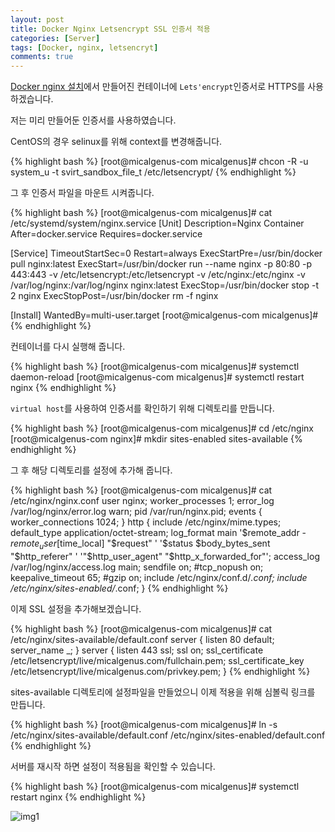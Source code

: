 ```yaml
---
layout: post
title: Docker Nginx Letsencrypt SSL 인증서 적용
categories: [Server]
tags: [Docker, nginx, letsencryt]
comments: true
---
```


[Docker nginx 설치]({{site.url}}/articles/2019-02/install-nginx-in-docker)에서 만들어진 컨테이너에 `Lets'encrypt`인증서로 HTTPS를 사용하겠습니다.

저는 미리 만들어둔 인증서를 사용하였습니다.

CentOS의 경우 selinux를 위해 context를 변경해줍니다.

{% highlight bash %}
[root@micalgenus-com micalgenus]# chcon -R -u system_u -t svirt_sandbox_file_t /etc/letsencrypt/
{% endhighlight %}

그 후 인증서 파일을 마운트 시켜줍니다.

{% highlight bash %}
[root@micalgenus-com micalgenus]# cat /etc/systemd/system/nginx.service
[Unit]
Description=Nginx Container
After=docker.service
Requires=docker.service
 
[Service]
TimeoutStartSec=0
Restart=always
ExecStartPre=/usr/bin/docker pull nginx:latest
ExecStart=/usr/bin/docker run --name nginx -p 80:80 -p 443:443 -v /etc/letsencrypt:/etc/letsencrypt -v /etc/nginx:/etc/nginx -v /var/log/nginx:/var/log/nginx nginx:latest
ExecStop=/usr/bin/docker stop -t 2 nginx
ExecStopPost=/usr/bin/docker rm -f nginx
 
[Install]
WantedBy=multi-user.target
[root@micalgenus-com micalgenus]# 
{% endhighlight %}

컨테이너를 다시 실행해 줍니다.

{% highlight bash %}
[root@micalgenus-com micalgenus]# systemctl daemon-reload
[root@micalgenus-com micalgenus]# systemctl restart nginx
{% endhighlight %}

`virtual host`를 사용하여 인증서를 확인하기 위해 디렉토리를 만듭니다.

{% highlight bash %}
[root@micalgenus-com micalgenus]# cd /etc/nginx
[root@micalgenus-com nginx]# mkdir sites-enabled sites-available
{% endhighlight %}

그 후 해당 디렉토리를 설정에 추가해 줍니다.

{% highlight bash %}
[root@micalgenus-com micalgenus]# cat /etc/nginx/nginx.conf 
user  nginx;
worker_processes  1;
error_log  /var/log/nginx/error.log warn;
pid        /var/run/nginx.pid;
events {
    worker_connections  1024;
}
http {
    include       /etc/nginx/mime.types;
    default_type  application/octet-stream;
    log_format  main  '$remote_addr - $remote_user [$time_local] "$request" '
                      '$status $body_bytes_sent "$http_referer" '
                      '"$http_user_agent" "$http_x_forwarded_for"';
    access_log  /var/log/nginx/access.log  main;
    sendfile        on;
    #tcp_nopush     on;
    keepalive_timeout  65;
    #gzip  on;
    include /etc/nginx/conf.d/*.conf;
    include /etc/nginx/sites-enabled/*.conf;
}
{% endhighlight %}

이제 SSL 설정을 추가해보겠습니다.

{% highlight bash %}
[root@micalgenus-com micalgenus]# cat /etc/nginx/sites-available/default.conf 
server {
    listen 80 default;
    server_name _;
}
server {
    listen 443 ssl;
    ssl on;
    ssl_certificate     /etc/letsencrypt/live/micalgenus.com/fullchain.pem;
    ssl_certificate_key /etc/letsencrypt/live/micalgenus.com/privkey.pem;
}
{% endhighlight %}

sites-available 디렉토리에 설정파일을 만들었으니 이제 적용을 위해 심볼릭 링크를 만듭니다.

{% highlight bash %}
[root@micalgenus-com micalgenus]# ln -s /etc/nginx/sites-available/default.conf /etc/nginx/sites-enabled/default.conf 
{% endhighlight %}

서버를 재시작 하면 설정이 적용됨을 확인할 수 있습니다.

{% highlight bash %}
[root@micalgenus-com micalgenus]# systemctl restart nginx
{% endhighlight %}

![img1]({{site.url}}/img/2019-02/setup-letsencryt-ssl-in-nginx-on-docker/img1.png)